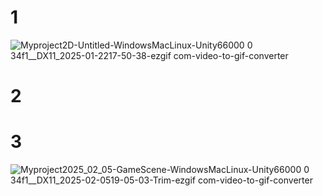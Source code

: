 
# 1

![Myproject2D-Untitled-WindowsMacLinux-Unity66000 0 34f1__DX11_2025-01-2217-50-38-ezgif com-video-to-gif-converter](https://github.com/user-attachments/assets/0ed2f5f6-f804-4b95-8add-2f3bead5fd9e)

# 2

# 3

![Myproject2025_02_05-GameScene-WindowsMacLinux-Unity66000 0 34f1__DX11_2025-02-0519-05-03-Trim-ezgif com-video-to-gif-converter](https://github.com/user-attachments/assets/b62b7627-058d-4e2e-8b18-74d2bd56766f)

